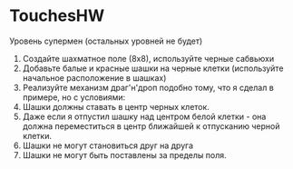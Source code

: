 # TouchesHW

Уровень супермен (остальных уровней не будет)

1. Создайте шахматное поле (8х8), используйте черные сабвьюхи
2. Добавьте балые и красные шашки на черные клетки (используйте начальное расположение в шашках)
3. Реализуйте механизм драг'н'дроп подобно тому, что я сделал в примере, но с условиями:
4. Шашки должны ставать в центр черных клеток.
5. Даже если я отпустил шашку над центром белой клетки - она должна переместиться в центр ближайшей к отпусканию черной клетки.
6. Шашки не могут становиться друг на друга
7. Шашки не могут быть поставлены за пределы поля.
